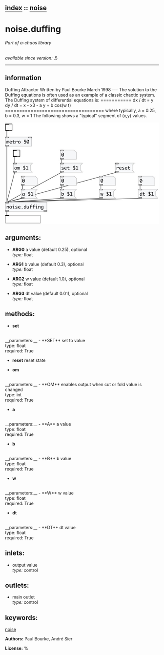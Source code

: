 [index](index.html) :: [noise](category_noise.html)
---

# noise.duffing

###### Part of a-chaos library

*available since version:* .5

---


## information
Duffing Attractor Written by Paul Bourke March 1998 --- The solution to the Duffing equations is often used as an example of a classic chaotic system. The Duffing system of differential equations is: =========== dx / dt = y dy / dt = x - x3 - a y + b cos(w t) =================================== where typically, a = 0.25, b = 0.3, w = 1 The following shows a &#34;typical&#34; segment of (x,y) values.


[![example](../examples/img/noise.duffing.jpg)](../examples/pd/noise.duffing.pd)



## arguments:

* **ARG0**
a value (default 0.25), optional<br>
_type:_ float<br>

* **ARG1**
b value (default 0.3), optional<br>
_type:_ float<br>

* **ARG2**
w value (default 1.0), optional<br>
_type:_ float<br>

* **ARG3**
dt value (default 0.01), optional<br>
_type:_ float<br>



## methods:

* **set**
<br>
  __parameters:__
  - **SET** set to value<br>
    type: float <br>
    required: True <br>

* **reset**
reset state<br>

* **om**
<br>
  __parameters:__
  - **OM** enables output when cut or fold value is changed<br>
    type: int <br>
    required: True <br>

* **a**
<br>
  __parameters:__
  - **A** a value<br>
    type: float <br>
    required: True <br>

* **b**
<br>
  __parameters:__
  - **B** b value<br>
    type: float <br>
    required: True <br>

* **w**
<br>
  __parameters:__
  - **W** w value<br>
    type: float <br>
    required: True <br>

* **dt**
<br>
  __parameters:__
  - **DT** dt value<br>
    type: float <br>
    required: True <br>






## inlets:

* output value<br>
_type:_ control



## outlets:

* main outlet<br>
_type:_ control



## keywords:

[noise](keywords/noise.html)






**Authors:** Paul Bourke, André Sier




**License:** %





